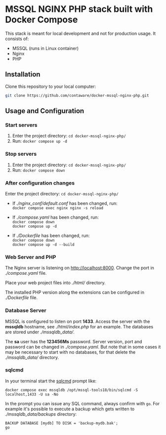 # MSSQL NGINX PHP stack built with Docker Compose

This stack is meant for local development and not for production usage. It consists of:

- MSSQL (runs in Linux container)
- Nginx
- PHP


## Installation

Clone this repository to your local computer:

```bash
git clone https://github.com/contaware/docker-mssql-nginx-php.git
```


## Usage and Configuration

### Start servers

1. Enter the project directory: `cd docker-mssql-nginx-php/`
2. Run: `docker compose up -d` 

### Stop servers

1. Enter the project directory: `cd docker-mssql-nginx-php/`
2. Run: `docker compose down`

### After configuration changes

Enter the project directory: `cd docker-mssql-nginx-php/`

- If *./nginx_conf/default.conf* has been changed, run:  
  `docker compose exec nginx nginx -s reload`

- If *./compose.yaml* has been changed, run:  
  `docker compose down`  
  `docker compose up -d`
   
- If *./Dockerfile* has been changed, run:  
  `docker compose down`  
  `docker compose up -d --build`

### Web Server and PHP

The Nginx server is listening on <http://localhost:8000>. Change the port in *./compose.yaml* file.

Place your web project files into *./html/* directory.

The installed PHP version along the extensions can be configured in *./Dockerfile* file.

### Database Server

MSSQL is configured to listen on port **1433**. Access the server with the **mssqldb** hostname, see *./html/index.php* for an example. The databases are stored under *./mssqldb_data/*.

The **sa** user has the **123456Ms** password. Server version, port and password can be changed in *./compose.yaml*. But note that in some cases it may be necessary to start with no databases, for that delete the *./mssqldb_data/* directory.

### sqlcmd

In your terminal start the [sqlcmd](https://learn.microsoft.com/en-us/sql/tools/sqlcmd/sqlcmd-use-utility) prompt like:

```
docker compose exec mssqldb /opt/mssql-tools18/bin/sqlcmd -S localhost,1433 -U sa -No
```

In the prompt you can issue any SQL command, always confirm with `go`. For example it's possible to execute a backup which gets written to *./mssqldb_data/backups* directory:

```
BACKUP DATABASE [mydb] TO DISK = 'backup-mydb.bak';
go
```
